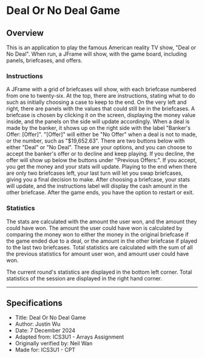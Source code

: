 # Deal Or No Deal Game

## Overview

This is an application to play the famous American reality TV show, "Deal or No Deal".
When run, a JFrame will show, with the game board, including panels, briefcases, and offers.

### Instructions

A JFrame with a grid of briefcases will show, with each briefcase numbered from one to twenty-six.
At the top, there are instructions, stating what to do such as initially choosing a case to keep to the end.
On the very left and right, there are panels with the values that could still be in the briefcases.
A briefcase is chosen by clicking it on the screen, displaying the money value inside, and the panels on the side will update accordingly.
When a deal is made by the banker, it shows up on the right side with the label "Banker's Offer: [Offer]".
"[Offer]" will either be "No Offer" when a deal is not to made, or the number, such as "$19,652.63".
There are two buttons below with either "Deal" or "No Deal".
These are your options, and you can choose to accept the banker's offer or to decline and keep playing.
If you decline, the offer will show up below the buttons under "Previous Offers:".
If you accept, you get the money and your stats will update.
Playing to the end when there are only two briefcases left, your last turn will let you swap briefcases, giving you a final decision to make.
After choosing a briefcase, your stats will update, and the instructions label will display the cash amount in the other briefcase.
After the game ends, you have the option to restart or exit.

### Statistics

The stats are calculated with the amount the user won, and the amount they could have won.
The amount the user could have won is calculated by comparing the money won to either the money in the original briefcase if the game ended due to a deal,
or the amount in the other briefcase if played to the last two briefcases.
Total statistics are calculated with the sum of all the previous statistics for amount user won, and amount user could have won.

The current round's statistics are displayed in the bottom left corner.
Total statistics of the session are displayed in the right hand corner.

****

## Specifications

* Title: Deal Or No Deal Game
* Author: Justin Wu
* Date: 7 December 2024
* Adapted from: ICS3U1 - Arrays Assignment
* Originally verified by: Neil Wan
* Made for: ICS3U1 - CPT
